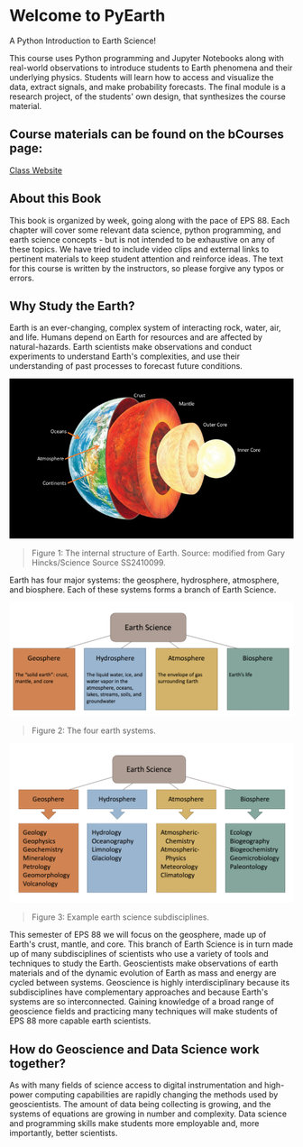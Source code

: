 Welcome to PyEarth
============================
A Python Introduction to Earth Science!

This course uses Python programming and Jupyter Notebooks along with real-world observations to introduce students to Earth phenomena and their underlying physics. Students will learn how to access and visualize the data, extract signals, and make probability forecasts. The final module is a research project, of the students' own design, that synthesizes the course material.

## Course materials can be found on the bCourses page:
[Class Website](https://bcourses.berkeley.edu/courses/1494649)

## About this Book
This book is organized by week, going along with the pace of EPS 88. Each chapter will cover some relevant data science, python programming, and earth science concepts - but is not intended to be exhaustive on any of these topics. We have tried to include video clips and external links to pertinent materials to keep student attention and reinforce ideas. The text for this course is written by the instructors, so please forgive any typos or errors.

## Why Study the Earth?
Earth is an ever-changing, complex system of interacting rock, water, air, and life. Humans depend on Earth for resources and are affected by natural-hazards. Earth scientists make observations and conduct experiments to understand Earth's complexities, and use their understanding of past processes to forecast future conditions.

![The internal structure of Earth](./figures/intro/Earth_structure.png)
>Figure 1: The internal structure of Earth. Source: modified from Gary Hincks/Science Source SS2410099.

Earth has four major systems: the geosphere, hydrosphere, atmosphere, and biosphere. Each of these systems forms a branch of Earth Science.

![Earth science](./figures/intro/Earth_science_spheres_1.png)
>Figure 2: The four earth systems.

![Earth science details](./figures/intro/ES_spheres_detail.png)
>Figure 3: Example earth science subdisciplines.

This semester of EPS 88 we will focus on the geosphere, made up of Earth's crust, mantle, and core. This branch of Earth Science is in turn made up of many subdisciplines of scientists who use a variety of tools and techniques to study the Earth. Geoscientists make observations of earth materials and of the dynamic evolution of Earth as mass and energy are cycled between systems. Geoscience is highly interdisciplinary because its subdisciplines have complementary approaches and because Earth's systems are so interconnected. Gaining knowledge of a broad range of geoscience fields and practicing many techniques will make students of EPS 88 more capable earth scientists.

## How do Geoscience and Data Science work together?
As with many fields of science access to digital instrumentation and high-power computing capabilities are rapidly changing the methods used by geoscientists. The amount of data being collecting is growing, and the systems of equations are growing in number and complexity. Data science and programming skills make students more employable and, more importantly, better scientists.
